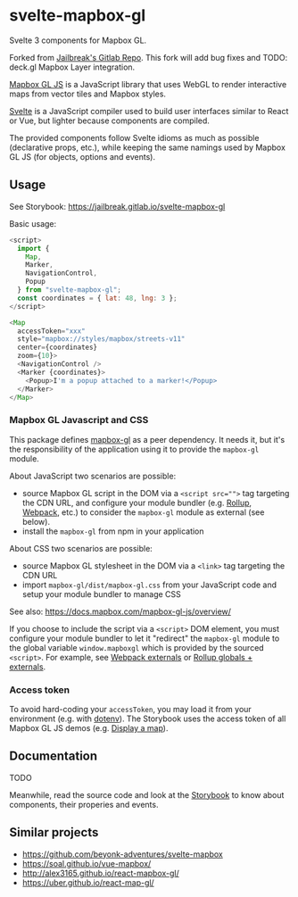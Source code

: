 # svelte-mapbox-gl

Svelte 3 components for Mapbox GL.

Forked from [Jailbreak's Gitlab Repo](https://gitlab.com/jailbreak/svelte-mapbox-gl). This fork will add bug fixes and TODO: deck.gl Mapbox Layer integration.

[Mapbox GL JS](https://docs.mapbox.com/mapbox-gl-js) is a JavaScript library that uses WebGL to render interactive maps from vector tiles and Mapbox styles.

[Svelte](https://svelte.dev/) is a JavaScript compiler used to build user interfaces similar to React or Vue, but lighter because components are compiled.

The provided components follow Svelte idioms as much as possible (declarative props, etc.), while keeping the same namings used by Mapbox GL JS (for objects, options and events).

## Usage

See Storybook: https://jailbreak.gitlab.io/svelte-mapbox-gl

Basic usage:

```javascript
<script>
  import {
    Map,
    Marker,
    NavigationControl,
    Popup
  } from "svelte-mapbox-gl";
  const coordinates = { lat: 48, lng: 3 };
</script>

<Map
  accessToken="xxx"
  style="mapbox://styles/mapbox/streets-v11"
  center={coordinates}
  zoom={10}>
  <NavigationControl />
  <Marker {coordinates}>
    <Popup>I'm a popup attached to a marker!</Popup>
  </Marker>
</Map>
```

### Mapbox GL Javascript and CSS

This package defines [mapbox-gl](https://www.npmjs.com/package/mapbox-gl) as a peer dependency.
It needs it, but it's the responsibility of the application using it to provide the `mapbox-gl` module.

About JavaScript two scenarios are possible:

- source Mapbox GL script in the DOM via a `<script src="">` tag targeting the CDN URL, and configure your module bundler (e.g. [Rollup](https://rollupjs.org/), [Webpack](https://webpack.js.org/), etc.) to consider the `mapbox-gl` module as external (see below).
- install the `mapbox-gl` from npm in your application

About CSS two scenarios are possible:

- source Mapbox GL stylesheet in the DOM via a `<link>` tag targeting the CDN URL
- import `mapbox-gl/dist/mapbox-gl.css` from your JavaScript code and setup your module bundler to manage CSS

See also: https://docs.mapbox.com/mapbox-gl-js/overview/

If you choose to include the script via a `<script>` DOM element, you must configure your module bundler to let it "redirect" the `mapbox-gl` module to the global variable `window.mapboxgl` which is provided by the sourced `<script>`. For example, see [Webpack externals](https://webpack.js.org/configuration/externals/) or [Rollup globals + externals](https://rollupjs.org/guide/en/#outputglobals).

### Access token

To avoid hard-coding your `accessToken`, you may load it from your environment (e.g. with [dotenv](https://www.npmjs.com/package/dotenv)). The Storybook uses the access token of all Mapbox GL JS demos (e.g. [Display a map](https://docs.mapbox.com/mapbox-gl-js/example/simple-map/)).

## Documentation

TODO

Meanwhile, read the source code and look at the [Storybook](https://jailbreak.gitlab.io/svelte-mapbox-gl) to know about components, their properies and events.

## Similar projects

- https://github.com/beyonk-adventures/svelte-mapbox
- https://soal.github.io/vue-mapbox/
- http://alex3165.github.io/react-mapbox-gl/
- https://uber.github.io/react-map-gl/
